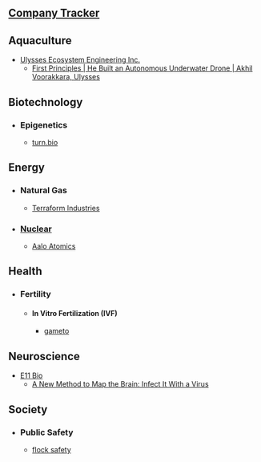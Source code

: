## [Company Tracker](tracker.md)
## Aquaculture
- [Ulysses Ecosystem Engineering Inc.](https://www.ulysses.eco/)
	- [First Principles | He Built an Autonomous Underwater Drone | Akhil Voorakkara, Ulysses](https://www.youtube.com/watch?v=h-SVYnUgSUE&list=WL&index=66)
## Biotechnology
- ### Epigenetics
	- [turn.bio](https://www.turn.bio/)
## Energy
- ### Natural Gas
	- [Terraform Industries](https://terraformindustries.com/)
- ### [Nuclear](engineering/nuclear/index.md)
	- [Aalo Atomics](https://www.aalo.com/)
## Health
- ### Fertility
	- #### In Vitro Fertilization (IVF)
		- [gameto](https://www.gametogen.com/)
## Neuroscience
- [E11 Bio](https://e11.bio/)
	- [A New Method to Map the Brain: Infect It With a Virus](https://www.bloomberg.com/news/articles/2024-12-03/ex-google-ceo-wants-to-learn-about-brains-by-infecting-them)
## Society
- ### Public Safety
	- [flock safety](https://www.flocksafety.com/)